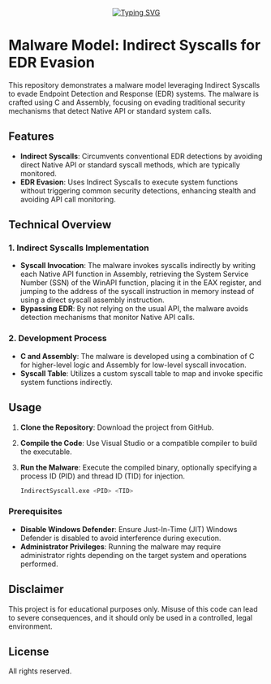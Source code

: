 

<!--   my-ticker -->    
<!-- &emsp;&emsp;&emsp;&emsp;&emsp;&emsp;&emsp;&emsp;&emsp;[![Typing SVG](https://readme-typing-svg.herokuapp.com?color=%F0E68C&center=true&vCenter=true&width=200&lines=S4L1M+MalWareDev"")](https://git.io/typing-svg) -->

<p align="center">
  <a href="https://git.io/typing-svg">
    <img src="https://readme-typing-svg.herokuapp.com?color=%F0E68C&center=true&vCenter=true&width=200&lines=S4L1M+MalWareDev" alt="Typing SVG">
  </a>
</p>

# Malware Model: Indirect Syscalls for EDR Evasion

This repository demonstrates a malware model leveraging Indirect Syscalls to evade Endpoint Detection and Response (EDR) systems. The malware is crafted using C and Assembly, focusing on evading traditional security mechanisms that detect Native API or standard system calls.

## Features

- **Indirect Syscalls**: Circumvents conventional EDR detections by avoiding direct Native API or standard syscall methods, which are typically monitored.
- **EDR Evasion**: Uses Indirect Syscalls to execute system functions without triggering common security detections, enhancing stealth and avoiding API call monitoring.

## Technical Overview

### 1. Indirect Syscalls Implementation
- **Syscall Invocation**: The malware invokes syscalls indirectly by writing each Native API function in Assembly, retrieving the System Service Number (SSN) of the WinAPI function, placing it in the EAX register, and jumping to the address of the syscall instruction in memory instead of using a direct syscall assembly instruction.
- **Bypassing EDR**: By not relying on the usual API, the malware avoids detection mechanisms that monitor Native API calls.

### 2. Development Process
- **C and Assembly**: The malware is developed using a combination of C for higher-level logic and Assembly for low-level syscall invocation.
- **Syscall Table**: Utilizes a custom syscall table to map and invoke specific system functions indirectly.

## Usage

1. **Clone the Repository**: Download the project from GitHub.
2. **Compile the Code**: Use Visual Studio or a compatible compiler to build the executable.
3. **Run the Malware**: Execute the compiled binary, optionally specifying a process ID (PID) and thread ID (TID) for injection.

    ```bash
    IndirectSyscall.exe <PID> <TID>
    ```

### Prerequisites

- **Disable Windows Defender**: Ensure Just-In-Time (JIT) Windows Defender is disabled to avoid interference during execution.
- **Administrator Privileges**: Running the malware may require administrator rights depending on the target system and operations performed.

## Disclaimer

This project is for educational purposes only. Misuse of this code can lead to severe consequences, and it should only be used in a controlled, legal environment.

## License

All rights reserved.
